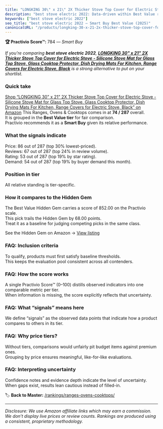 ```yaml
---
title: "LONGKING 30\" x 21\" 2X Thicker Stove Top Cover for Electric Stove - Silicone Stove Mat for Glass Top Stove, Glass Cooktop Protector, Dish Drying Mats For Kitchen, Range Covers for Electric Stove, Black"
description: "best stove electric 2022: Data-driven within Best Value ranking using the Practivio Score™. Positioned by quality, value, demand, findability, momentum."
keywords: ["best stove electric 2022"]
seo_title: "best stove electric 2022 — Smart Buy Best Value (2025)"
canonicalURL: "/products/longking-30-x-21-2x-thicker-stove-top-cover-for-electric-stove-silicone-stove-mat-for-glass-top-stove-glass-cooktop-protector-dish-drying-mats-for-kitchen-range-covers-for-electric-stove-black-B0DDPZX4VH/"
---
```


**🏆 Practivio Score™:** 784 — _Smart Buy_


*If you're comparing **best stove electric 2022**, **[LONGKING 30" x 21" 2X Thicker Stove Top Cover for Electric Stove - Silicone Stove Mat for Glass Top Stove, Glass Cooktop Protector, Dish Drying Mats For Kitchen, Range Covers for Electric Stove, Black](https://www.amazon.com/dp/B0DDPZX4VH?tag=practivio-20)** is a strong alternative to put on your shortlist.*
### Quick take
[Shop “LONGKING 30" x 21" 2X Thicker Stove Top Cover for Electric Stove - Silicone Stove Mat for Glass Top Stove, Glass Cooktop Protector, Dish Drying Mats For Kitchen, Range Covers for Electric Stove, Black” on Amazon](https://www.amazon.com/dp/B0DDPZX4VH?tag=practivio-20)
This Ranges, Ovens & Cooktops comes in at **74 / 287** overall.  
It is grouped in the **Best Value tier** for fair comparison.  
Practivio recommends it as a **Smart Buy** given its relative performance.

### What the signals indicate
Price: 86 out of 287 (top 30% lowest-priced).  
Reviews: 67 out of 287 (top 24% in review volume).  
Rating: 53 out of 287 (top 19% by star rating).  
Demand: 54 out of 287 (top 19% by buyer demand this month).

### Position in tier
All relative standing is tier-specific.

### How it compares to the Hidden Gem
The Best Value Hidden Gem carries a score of 852.00 on the Practivio scale.  
This pick trails the Hidden Gem by 68.00 points.  
Treat it as a baseline for judging competing picks in the same class.  

See the Hidden Gem on Amazon → [View listing](https://www.amazon.com/dp/B0CHJ5HFNB?tag=practivio-20)

### FAQ: Inclusion criteria
To qualify, products must first satisfy baseline thresholds.  
This keeps the evaluation pool consistent across all contenders.

### FAQ: How the score works
A single Practivio Score™ (0–100) distills observed indicators into one comparable metric per tier.  
When information is missing, the score explicitly reflects that uncertainty.

### FAQ: What “signals” means here
We define “signals” as the observed data points that indicate how a product compares to others in its tier.

### FAQ: Why price tiers?
Without tiers, comparisons would unfairly pit budget items against premium ones.  
Grouping by price ensures meaningful, like-for-like evaluations.

### FAQ: Interpreting uncertainty
Confidence notes and evidence depth indicate the level of uncertainty.  
When gaps exist, results lean cautious instead of filled-in.


🏷️ **Back to Master:** [/rankings/ranges-ovens-cooktops/](/rankings/ranges-ovens-cooktops/)

---
_Disclosure: We use Amazon affiliate links which may earn a commission. We don’t display live prices or review counts. Rankings are produced using a consistent, proprietary methodology._
